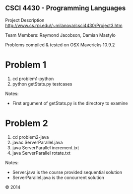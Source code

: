 CSCI 4430 - Programming Languages
---------------------------------

Project Description
http://www.cs.rpi.edu//~milanova/csci4430/Project3.htm

Team Members: Raymond Jacobson, Damian Mastylo

Problems compiled & tested on OSX Mavericks 10.9.2

Problem 1
=========
1. cd problem1-python
2. python getStats.py testcases

Notes:
- First argument of getStats.py is the directory to examine


Problem 2
=========
1. cd problem2-java
2. javac ServerParallel.java
3. java ServerParallel increment.txt
4. java ServerParallel rotate.txt

Notes:
- Server.java is the course provided sequential solution
- ServerParallel.java is the concurrent solution

&copy; 2014
